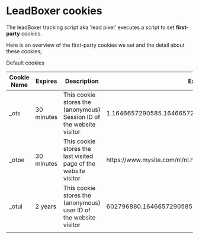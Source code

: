 # LeadBoxer cookies

The leadBoxer tracking script aka 'lead pixel' executes a script to set **first-party** cookies.

Here is an overview of the first-party cookies we set and the detail about these cookies;

Default cookies&#x20;

<table><thead><tr><th width="153">Cookie Name</th><th width="127">Expires</th><th>Description</th><th>Example value</th></tr></thead><tbody><tr><td>_ots</td><td>30 minutes</td><td>This cookie stores the (anonymous) Session ID of the website visitor</td><td>1.1646657290585.1646657290585.1646657290585</td></tr><tr><td>_otpe</td><td>30 minutes<br></td><td>This cookie stores the last visited page of the website visitor</td><td>https://www.mysite.com/nl/nl.html (URL encoded)</td></tr><tr><td>_otui</td><td>2 years</td><td>This cookie stores the (anonymous) user ID of the website visitor</td><td>602796880.1646657290585.1646657290585.1646657290585.1.1.0</td></tr><tr><td></td><td></td><td></td><td></td></tr></tbody></table>
